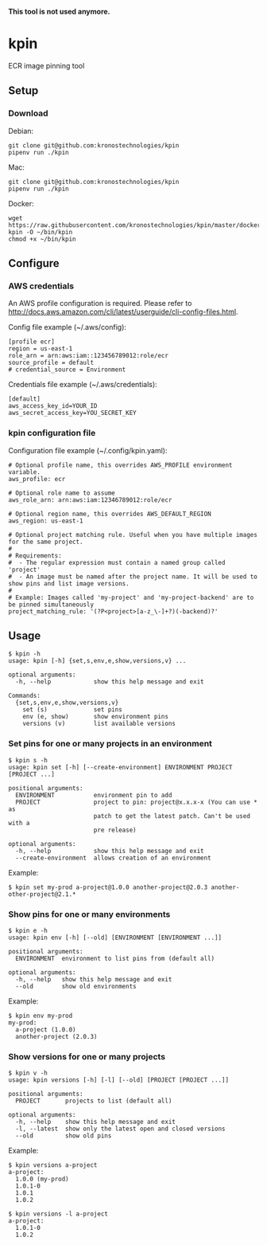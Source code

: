 **This tool is not used anymore.**

# kpin
ECR image pinning tool

## Setup

### Download

Debian:
```shell
git clone git@github.com:kronostechnologies/kpin
pipenv run ./kpin
```

Mac:
```shell
git clone git@github.com:kronostechnologies/kpin
pipenv run ./kpin
```

Docker:
```shell
wget https://raw.githubusercontent.com/kronostechnologies/kpin/master/docker-kpin -O ~/bin/kpin
chmod +x ~/bin/kpin
```


## Configure

### AWS credentials
An AWS profile configuration is required. Please refer to http://docs.aws.amazon.com/cli/latest/userguide/cli-config-files.html.

Config file example (~/.aws/config):
```
[profile ecr]
region = us-east-1
role_arn = arn:aws:iam::123456789012:role/ecr
source_profile = default
# credential_source = Environment
``` 

Credentials file example (~/.aws/credentials):
```
[default]
aws_access_key_id=YOUR_ID
aws_secret_access_key=YOU_SECRET_KEY
```

### kpin configuration file

Configuration file example (~/.config/kpin.yaml):
```
# Optional profile name, this overrides AWS_PROFILE environment variable.
aws_profile: ecr

# Optional role name to assume
aws_role_arn: arn:aws:iam:12346789012:role/ecr

# Optional region name, this overrides AWS_DEFAULT_REGION
aws_region: us-east-1

# Optional project matching rule. Useful when you have multiple images for the same project.
#
# Requirements: 
#  - The regular expression must contain a named group called 'project'
#  - An image must be named after the project name. It will be used to show pins and list image versions.
#
# Example: Images called 'my-project' and 'my-project-backend' are to be pinned simultaneously
project_matching_rule: '(?P<project>[a-z_\-]+?)(-backend)?'
```


## Usage

```
$ kpin -h
usage: kpin [-h] {set,s,env,e,show,versions,v} ...

optional arguments:
  -h, --help            show this help message and exit

Commands:
  {set,s,env,e,show,versions,v}
    set (s)             set pins
    env (e, show)       show environment pins
    versions (v)        list available versions
```


### Set pins for one or many projects in an environment
```
$ kpin s -h
usage: kpin set [-h] [--create-environment] ENVIRONMENT PROJECT [PROJECT ...]

positional arguments:
  ENVIRONMENT           environment pin to add
  PROJECT               project to pin: project@x.x.x-x (You can use * as
                        patch to get the latest patch. Can't be used with a
                        pre release)

optional arguments:
  -h, --help            show this help message and exit
  --create-environment  allows creation of an environment
```

Example:
```
$ kpin set my-prod a-project@1.0.0 another-project@2.0.3 another-other-project@2.1.*
```

### Show pins for one or many environments
```
$ kpin e -h
usage: kpin env [-h] [--old] [ENVIRONMENT [ENVIRONMENT ...]]

positional arguments:
  ENVIRONMENT  environment to list pins from (default all)

optional arguments:
  -h, --help   show this help message and exit
  --old        show old environments
```

Example:
```
$ kpin env my-prod
my-prod:
  a-project (1.0.0)
  another-project (2.0.3)
```

### Show versions for one or many projects
```
$ kpin v -h
usage: kpin versions [-h] [-l] [--old] [PROJECT [PROJECT ...]]

positional arguments:
  PROJECT       projects to list (default all)

optional arguments:
  -h, --help    show this help message and exit
  -l, --latest  show only the latest open and closed versions
  --old         show old pins
```

Example:
```
$ kpin versions a-project
a-project:
  1.0.0 (my-prod)
  1.0.1-0
  1.0.1
  1.0.2
  
$ kpin versions -l a-project
a-project:
  1.0.1-0
  1.0.2
```
